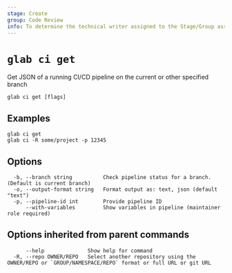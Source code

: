 ```yaml
---
stage: Create
group: Code Review
info: To determine the technical writer assigned to the Stage/Group associated with this page, see https://about.gitlab.com/handbook/product/ux/technical-writing/#assignments
---
```


<!--
This documentation is auto generated by a script.
Please do not edit this file directly, check cmd/gen-docs/docs.go.
-->

# `glab ci get`

Get JSON of a running CI/CD pipeline on the current or other specified branch

```plaintext
glab ci get [flags]
```

## Examples

```plaintext
glab ci get
glab ci -R some/project -p 12345

```

## Options

```plaintext
  -b, --branch string          Check pipeline status for a branch. (Default is current branch)
  -o, --output-format string   Format output as: text, json (default "text")
  -p, --pipeline-id int        Provide pipeline ID
      --with-variables         Show variables in pipeline (maintainer role required)
```

## Options inherited from parent commands

```plaintext
      --help              Show help for command
  -R, --repo OWNER/REPO   Select another repository using the OWNER/REPO or `GROUP/NAMESPACE/REPO` format or full URL or git URL
```
